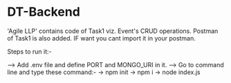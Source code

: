 # DT-Backend

'Agile LLP' contains code of Task1 viz. Event's CRUD operations.
Postman of Task1 is also added. IF want you cant import it in your postman.

Steps to run it:-

--> Add .env file and define PORT and MONGO_URI in it.
--> Go to command line and type these command:-
       -> npm init
       -> npm i
       -> node index.js
